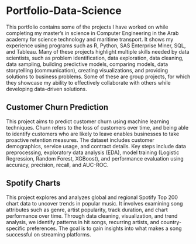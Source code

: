 # Portfolio-Data-Science
This portfolio contains some of the projects I have worked on while completing my master’s in science in Computer Engineering in the Arab academy for science technology and maritime transport. It shows my experience using programs such as R, Python, SAS Enterprise Miner, SQL, and Tableau. Many of these projects highlight multiple skills needed by data scientists, such as problem identification, data exploration, data cleaning, data sampling, building predictive models, comparing models, data storytelling (communication), creating visualizations, and providing solutions to business problems. Some of these are group projects, for which they showcase my ability to effectively collaborate with others while developing data-driven solutions.

## Customer Churn Prediction 
<link>
This project aims to predict customer churn using machine learning techniques. Churn refers to the loss of customers over time, and being able to identify customers who are likely to leave enables businesses to take proactive retention measures. The dataset includes customer demographics, service usage, and contract details. Key steps include data preprocessing, exploratory data analysis (EDA), model training (Logistic Regression, Random Forest, XGBoost), and performance evaluation using accuracy, precision, recall, and AUC-ROC.

## Spotify Charts
<link>
This project explores and analyzes global and regional Spotify Top 200 chart data to uncover trends in popular music. It involves examining song attributes such as genre, artist popularity, track duration, and chart performance over time. Through data cleaning, visualization, and trend analysis, we identify patterns in hit songs, recurring artists, and country-specific preferences. The goal is to gain insights into what makes a song successful on streaming platforms.
